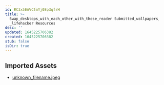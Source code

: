 ```yaml
---
id: RC3x5EAVCfmYj0Ep3qfrH
title: >-
  Swap_desktops_with_each_other_with_these_reader Submitted_wallpapers_
  _lifehacker Resources
desc: ''
updated: 1645225706382
created: 1645225706382
stub: false
isDir: true
---
```

## Imported Assets
- [unknown_filename.jpeg](/assets/unknown_filename-NvPRQKiif1Y5.jpeg)
